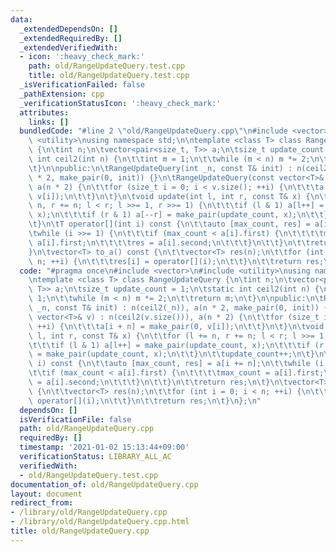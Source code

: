 ```yaml
---
data:
  _extendedDependsOn: []
  _extendedRequiredBy: []
  _extendedVerifiedWith:
  - icon: ':heavy_check_mark:'
    path: old/RangeUpdateQuery.test.cpp
    title: old/RangeUpdateQuery.test.cpp
  _isVerificationFailed: false
  _pathExtension: cpp
  _verificationStatusIcon: ':heavy_check_mark:'
  attributes:
    links: []
  bundledCode: "#line 2 \"old/RangeUpdateQuery.cpp\"\n#include <vector>\n#include\
    \ <utility>\nusing namespace std;\n\ntemplate <class T> class RangeUpdateQuery\
    \ {\n\tint n;\n\tvector<pair<size_t, T>> a;\n\tsize_t update_count = 1;\n\tstatic\
    \ int ceil2(int n) {\n\t\tint m = 1;\n\t\twhile (m < n) m *= 2;\n\t\treturn m;\n\
    \t}\n\npublic:\n\tRangeUpdateQuery(int _n, const T& init) : n(ceil2(_n)), a(n\
    \ * 2, make_pair(0, init)) {}\n\tRangeUpdateQuery(const vector<T>& v) : n(ceil2(v.size())),\
    \ a(n * 2) {\n\t\tfor (size_t i = 0; i < v.size(); ++i) {\n\t\t\ta[i + n] = make_pair(0,\
    \ v[i]);\n\t\t}\n\t}\n\tvoid update(int l, int r, const T& x) {\n\t\tfor (l +=\
    \ n, r += n; l < r; l >>= 1, r >>= 1) {\n\t\t\tif (l & 1) a[l++] = make_pair(update_count,\
    \ x);\n\t\t\tif (r & 1) a[--r] = make_pair(update_count, x);\n\t\t}\n\t\tupdate_count++;\n\
    \t}\n\tT operator[](int i) const {\n\t\tauto [max_count, res] = a[i += n];\n\t\
    \twhile (i >>= 1) {\n\t\t\tif (max_count < a[i].first) {\n\t\t\t\tmax_count =\
    \ a[i].first;\n\t\t\t\tres = a[i].second;\n\t\t\t}\n\t\t}\n\t\treturn res;\n\t\
    }\n\tvector<T> to_a() const {\n\t\tvector<T> res(n);\n\t\tfor (int i = 0; i <\
    \ n; ++i) {\n\t\t\tres[i] = operator[](i);\n\t\t}\n\t\treturn res;\n\t}\n};\n"
  code: "#pragma once\n#include <vector>\n#include <utility>\nusing namespace std;\n\
    \ntemplate <class T> class RangeUpdateQuery {\n\tint n;\n\tvector<pair<size_t,\
    \ T>> a;\n\tsize_t update_count = 1;\n\tstatic int ceil2(int n) {\n\t\tint m =\
    \ 1;\n\t\twhile (m < n) m *= 2;\n\t\treturn m;\n\t}\n\npublic:\n\tRangeUpdateQuery(int\
    \ _n, const T& init) : n(ceil2(_n)), a(n * 2, make_pair(0, init)) {}\n\tRangeUpdateQuery(const\
    \ vector<T>& v) : n(ceil2(v.size())), a(n * 2) {\n\t\tfor (size_t i = 0; i < v.size();\
    \ ++i) {\n\t\t\ta[i + n] = make_pair(0, v[i]);\n\t\t}\n\t}\n\tvoid update(int\
    \ l, int r, const T& x) {\n\t\tfor (l += n, r += n; l < r; l >>= 1, r >>= 1) {\n\
    \t\t\tif (l & 1) a[l++] = make_pair(update_count, x);\n\t\t\tif (r & 1) a[--r]\
    \ = make_pair(update_count, x);\n\t\t}\n\t\tupdate_count++;\n\t}\n\tT operator[](int\
    \ i) const {\n\t\tauto [max_count, res] = a[i += n];\n\t\twhile (i >>= 1) {\n\t\
    \t\tif (max_count < a[i].first) {\n\t\t\t\tmax_count = a[i].first;\n\t\t\t\tres\
    \ = a[i].second;\n\t\t\t}\n\t\t}\n\t\treturn res;\n\t}\n\tvector<T> to_a() const\
    \ {\n\t\tvector<T> res(n);\n\t\tfor (int i = 0; i < n; ++i) {\n\t\t\tres[i] =\
    \ operator[](i);\n\t\t}\n\t\treturn res;\n\t}\n};\n"
  dependsOn: []
  isVerificationFile: false
  path: old/RangeUpdateQuery.cpp
  requiredBy: []
  timestamp: '2021-01-02 15:13:44+09:00'
  verificationStatus: LIBRARY_ALL_AC
  verifiedWith:
  - old/RangeUpdateQuery.test.cpp
documentation_of: old/RangeUpdateQuery.cpp
layout: document
redirect_from:
- /library/old/RangeUpdateQuery.cpp
- /library/old/RangeUpdateQuery.cpp.html
title: old/RangeUpdateQuery.cpp
---
```

